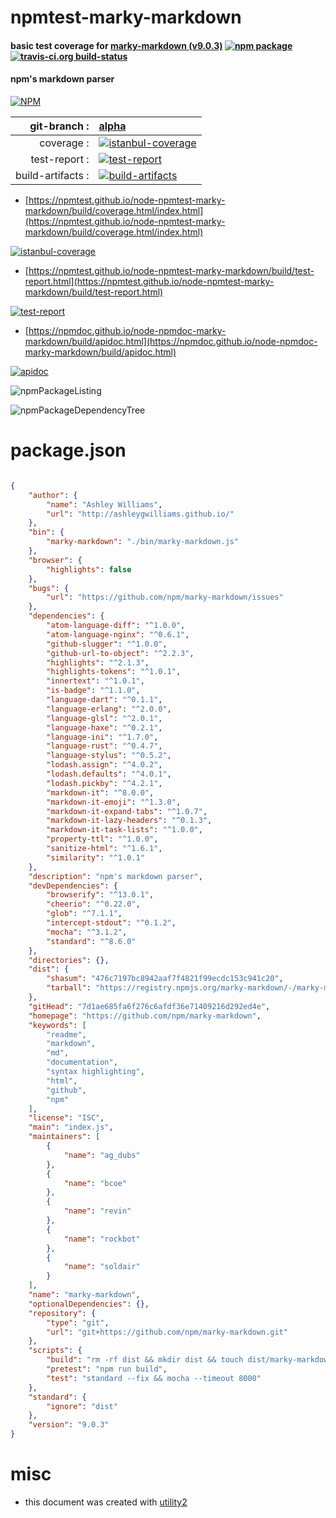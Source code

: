 # npmtest-marky-markdown

#### basic test coverage for  [marky-markdown (v9.0.3)](https://github.com/npm/marky-markdown)  [![npm package](https://img.shields.io/npm/v/npmtest-marky-markdown.svg?style=flat-square)](https://www.npmjs.org/package/npmtest-marky-markdown) [![travis-ci.org build-status](https://api.travis-ci.org/npmtest/node-npmtest-marky-markdown.svg)](https://travis-ci.org/npmtest/node-npmtest-marky-markdown)

#### npm's markdown parser

[![NPM](https://nodei.co/npm/marky-markdown.png?downloads=true&downloadRank=true&stars=true)](https://www.npmjs.com/package/marky-markdown)

| git-branch : | [alpha](https://github.com/npmtest/node-npmtest-marky-markdown/tree/alpha)|
|--:|:--|
| coverage : | [![istanbul-coverage](https://npmtest.github.io/node-npmtest-marky-markdown/build/coverage.badge.svg)](https://npmtest.github.io/node-npmtest-marky-markdown/build/coverage.html/index.html)|
| test-report : | [![test-report](https://npmtest.github.io/node-npmtest-marky-markdown/build/test-report.badge.svg)](https://npmtest.github.io/node-npmtest-marky-markdown/build/test-report.html)|
| build-artifacts : | [![build-artifacts](https://npmtest.github.io/node-npmtest-marky-markdown/glyphicons_144_folder_open.png)](https://github.com/npmtest/node-npmtest-marky-markdown/tree/gh-pages/build)|

- [https://npmtest.github.io/node-npmtest-marky-markdown/build/coverage.html/index.html](https://npmtest.github.io/node-npmtest-marky-markdown/build/coverage.html/index.html)

[![istanbul-coverage](https://npmtest.github.io/node-npmtest-marky-markdown/build/screenCapture.buildCi.browser.%252Ftmp%252Fbuild%252Fcoverage.lib.html.png)](https://npmtest.github.io/node-npmtest-marky-markdown/build/coverage.html/index.html)

- [https://npmtest.github.io/node-npmtest-marky-markdown/build/test-report.html](https://npmtest.github.io/node-npmtest-marky-markdown/build/test-report.html)

[![test-report](https://npmtest.github.io/node-npmtest-marky-markdown/build/screenCapture.buildCi.browser.%252Ftmp%252Fbuild%252Ftest-report.html.png)](https://npmtest.github.io/node-npmtest-marky-markdown/build/test-report.html)

- [https://npmdoc.github.io/node-npmdoc-marky-markdown/build/apidoc.html](https://npmdoc.github.io/node-npmdoc-marky-markdown/build/apidoc.html)

[![apidoc](https://npmdoc.github.io/node-npmdoc-marky-markdown/build/screenCapture.buildCi.browser.%252Ftmp%252Fbuild%252Fapidoc.html.png)](https://npmdoc.github.io/node-npmdoc-marky-markdown/build/apidoc.html)

![npmPackageListing](https://npmtest.github.io/node-npmtest-marky-markdown/build/screenCapture.npmPackageListing.svg)

![npmPackageDependencyTree](https://npmtest.github.io/node-npmtest-marky-markdown/build/screenCapture.npmPackageDependencyTree.svg)



# package.json

```json

{
    "author": {
        "name": "Ashley Williams",
        "url": "http://ashleygwilliams.github.io/"
    },
    "bin": {
        "marky-markdown": "./bin/marky-markdown.js"
    },
    "browser": {
        "highlights": false
    },
    "bugs": {
        "url": "https://github.com/npm/marky-markdown/issues"
    },
    "dependencies": {
        "atom-language-diff": "^1.0.0",
        "atom-language-nginx": "^0.6.1",
        "github-slugger": "^1.0.0",
        "github-url-to-object": "^2.2.3",
        "highlights": "^2.1.3",
        "highlights-tokens": "^1.0.1",
        "innertext": "^1.0.1",
        "is-badge": "^1.1.0",
        "language-dart": "^0.1.1",
        "language-erlang": "^2.0.0",
        "language-glsl": "^2.0.1",
        "language-haxe": "^0.2.1",
        "language-ini": "^1.7.0",
        "language-rust": "^0.4.7",
        "language-stylus": "^0.5.2",
        "lodash.assign": "^4.0.2",
        "lodash.defaults": "^4.0.1",
        "lodash.pickby": "^4.2.1",
        "markdown-it": "^8.0.0",
        "markdown-it-emoji": "^1.3.0",
        "markdown-it-expand-tabs": "^1.0.7",
        "markdown-it-lazy-headers": "^0.1.3",
        "markdown-it-task-lists": "^1.0.0",
        "property-ttl": "^1.0.0",
        "sanitize-html": "^1.6.1",
        "similarity": "^1.0.1"
    },
    "description": "npm's markdown parser",
    "devDependencies": {
        "browserify": "^13.0.1",
        "cheerio": "^0.22.0",
        "glob": "^7.1.1",
        "intercept-stdout": "^0.1.2",
        "mocha": "^3.1.2",
        "standard": "^8.6.0"
    },
    "directories": {},
    "dist": {
        "shasum": "476c7197bc8942aaf7f4821f99ecdc153c941c20",
        "tarball": "https://registry.npmjs.org/marky-markdown/-/marky-markdown-9.0.3.tgz"
    },
    "gitHead": "7d1ae685fa6f276c6afdf36e71409216d292ed4e",
    "homepage": "https://github.com/npm/marky-markdown",
    "keywords": [
        "readme",
        "markdown",
        "md",
        "documentation",
        "syntax highlighting",
        "html",
        "github",
        "npm"
    ],
    "license": "ISC",
    "main": "index.js",
    "maintainers": [
        {
            "name": "ag_dubs"
        },
        {
            "name": "bcoe"
        },
        {
            "name": "revin"
        },
        {
            "name": "rockbot"
        },
        {
            "name": "soldair"
        }
    ],
    "name": "marky-markdown",
    "optionalDependencies": {},
    "repository": {
        "type": "git",
        "url": "git+https://github.com/npm/marky-markdown.git"
    },
    "scripts": {
        "build": "rm -rf dist && mkdir dist && touch dist/marky-markdown.js && browserify index.js -i highlights -s markyMarkdown > dist/marky-markdown.js",
        "pretest": "npm run build",
        "test": "standard --fix && mocha --timeout 8000"
    },
    "standard": {
        "ignore": "dist"
    },
    "version": "9.0.3"
}
```



# misc
- this document was created with [utility2](https://github.com/kaizhu256/node-utility2)
